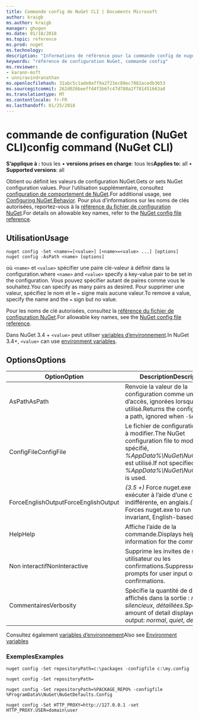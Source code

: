 ```yaml
---
title: Commande config de NuGet CLI | Documents Microsoft
author: kraigb
ms.author: kraigb
manager: ghogen
ms.date: 01/18/2018
ms.topic: reference
ms.prod: nuget
ms.technology: 
description: "Informations de référence pour la commande config de nuget.exe"
keywords: "référence de configuration NuGet, commande config"
ms.reviewer:
- karann-msft
- unniravindranathan
ms.openlocfilehash: 31abc5c1ade0aff9a2f23ec89ec7082acedb3653
ms.sourcegitcommit: 262d026beeffd4f3b6fc47d780a2f701451663a8
ms.translationtype: MT
ms.contentlocale: fr-FR
ms.lasthandoff: 01/25/2018
---
```

# <a name="config-command-nuget-cli"></a><span data-ttu-id="eb0ac-104">commande de configuration (NuGet CLI)</span><span class="sxs-lookup"><span data-stu-id="eb0ac-104">config command (NuGet CLI)</span></span>

<span data-ttu-id="eb0ac-105">**S’applique à :** tous les &bullet; **versions prises en charge**: tous les</span><span class="sxs-lookup"><span data-stu-id="eb0ac-105">**Applies to:** all &bullet; **Supported versions**: all</span></span>

<span data-ttu-id="eb0ac-106">Obtient ou définit les valeurs de configuration NuGet.</span><span class="sxs-lookup"><span data-stu-id="eb0ac-106">Gets or sets NuGet configuration values.</span></span> <span data-ttu-id="eb0ac-107">Pour l’utilisation supplémentaire, consultez [configuration de comportement de NuGet](../consume-packages/configuring-nuget-behavior.md).</span><span class="sxs-lookup"><span data-stu-id="eb0ac-107">For additional usage, see [Configuring NuGet Behavior](../consume-packages/configuring-nuget-behavior.md).</span></span> <span data-ttu-id="eb0ac-108">Pour plus d’informations sur les noms de clés autorisées, reportez-vous à la [référence du fichier de configuration NuGet](../Schema/nuget-config-file.md).</span><span class="sxs-lookup"><span data-stu-id="eb0ac-108">For details on allowable key names, refer to the [NuGet config file reference](../Schema/nuget-config-file.md).</span></span>

## <a name="usage"></a><span data-ttu-id="eb0ac-109">Utilisation</span><span class="sxs-lookup"><span data-stu-id="eb0ac-109">Usage</span></span>

```cli
nuget config -Set <name>=[<value>] [<name>=<value> ...] [options]
nuget config -AsPath <name> [options]
```

<span data-ttu-id="eb0ac-110">où `<name>` et `<value>` spécifier une paire clé-valeur à définir dans la configuration.</span><span class="sxs-lookup"><span data-stu-id="eb0ac-110">where `<name>` and `<value>` specify a key-value pair to be set in the configuration.</span></span> <span data-ttu-id="eb0ac-111">Vous pouvez spécifier autant de paires comme vous le souhaitez.</span><span class="sxs-lookup"><span data-stu-id="eb0ac-111">You can specify as many pairs as desired.</span></span> <span data-ttu-id="eb0ac-112">Pour supprimer une valeur, spécifiez le nom et le `=` signe mais aucune valeur.</span><span class="sxs-lookup"><span data-stu-id="eb0ac-112">To remove a value, specify the name and the `=` sign but no value.</span></span>

<span data-ttu-id="eb0ac-113">Pour les noms de clé autorisées, consultez la [référence du fichier de configuration NuGet](../Schema/nuget-config-file.md).</span><span class="sxs-lookup"><span data-stu-id="eb0ac-113">For allowable key names, see the [NuGet config file reference](../Schema/nuget-config-file.md).</span></span>

<span data-ttu-id="eb0ac-114">Dans NuGet 3.4 + `<value>` peut utiliser [variables d’environnement](cli-ref-environment-variables.md).</span><span class="sxs-lookup"><span data-stu-id="eb0ac-114">In NuGet 3.4+, `<value>` can use [environment variables](cli-ref-environment-variables.md).</span></span>

## <a name="options"></a><span data-ttu-id="eb0ac-115">Options</span><span class="sxs-lookup"><span data-stu-id="eb0ac-115">Options</span></span>

| <span data-ttu-id="eb0ac-116">Option</span><span class="sxs-lookup"><span data-stu-id="eb0ac-116">Option</span></span> | <span data-ttu-id="eb0ac-117">Description</span><span class="sxs-lookup"><span data-stu-id="eb0ac-117">Description</span></span> |
| --- | --- |
| <span data-ttu-id="eb0ac-118">AsPath</span><span class="sxs-lookup"><span data-stu-id="eb0ac-118">AsPath</span></span> | <span data-ttu-id="eb0ac-119">Renvoie la valeur de la configuration comme un chemin d’accès, ignorées lorsque `-Set` est utilisé.</span><span class="sxs-lookup"><span data-stu-id="eb0ac-119">Returns the config value as a path, ignored when `-Set` is used.</span></span> |
| <span data-ttu-id="eb0ac-120">ConfigFile</span><span class="sxs-lookup"><span data-stu-id="eb0ac-120">ConfigFile</span></span> | <span data-ttu-id="eb0ac-121">Le fichier de configuration NuGet à modifier.</span><span class="sxs-lookup"><span data-stu-id="eb0ac-121">The NuGet configuration file to modify.</span></span> <span data-ttu-id="eb0ac-122">Si non spécifié, *%AppData%\NuGet\NuGet.Config* est utilisé.</span><span class="sxs-lookup"><span data-stu-id="eb0ac-122">If not specified, *%AppData%\NuGet\NuGet.Config* is used.</span></span> |
| <span data-ttu-id="eb0ac-123">ForceEnglishOutput</span><span class="sxs-lookup"><span data-stu-id="eb0ac-123">ForceEnglishOutput</span></span> | <span data-ttu-id="eb0ac-124">*(3.5 +)*  Force nuget.exe pour exécuter à l’aide d’une culture dite indifférente, en anglais.</span><span class="sxs-lookup"><span data-stu-id="eb0ac-124">*(3.5+)* Forces nuget.exe to run using an invariant, English-based culture.</span></span> |
| <span data-ttu-id="eb0ac-125">Help</span><span class="sxs-lookup"><span data-stu-id="eb0ac-125">Help</span></span> | <span data-ttu-id="eb0ac-126">Affiche l’aide de la commande.</span><span class="sxs-lookup"><span data-stu-id="eb0ac-126">Displays help information for the command.</span></span> |
| <span data-ttu-id="eb0ac-127">Non interactif</span><span class="sxs-lookup"><span data-stu-id="eb0ac-127">NonInteractive</span></span> | <span data-ttu-id="eb0ac-128">Supprime les invites de saisie utilisateur ou les confirmations.</span><span class="sxs-lookup"><span data-stu-id="eb0ac-128">Suppresses prompts for user input or confirmations.</span></span> |
| <span data-ttu-id="eb0ac-129">Commentaires</span><span class="sxs-lookup"><span data-stu-id="eb0ac-129">Verbosity</span></span> | <span data-ttu-id="eb0ac-130">Spécifie la quantité de détails affichés dans la sortie : *normal*, *silencieux*, *détaillées*.</span><span class="sxs-lookup"><span data-stu-id="eb0ac-130">Specifies the amount of detail displayed in the output: *normal*, *quiet*, *detailed*.</span></span> |

<span data-ttu-id="eb0ac-131">Consultez également [variables d’environnement](cli-ref-environment-variables.md)</span><span class="sxs-lookup"><span data-stu-id="eb0ac-131">Also see [Environment variables](cli-ref-environment-variables.md)</span></span>

### <a name="examples"></a><span data-ttu-id="eb0ac-132">Exemples</span><span class="sxs-lookup"><span data-stu-id="eb0ac-132">Examples</span></span>

```cli
nuget config -Set repositoryPath=c:\packages -configfile c:\my.config

nuget config -Set repositoryPath=

nuget config -Set repositoryPath=%PACKAGE_REPO% -configfile %ProgramData%\NuGet\NuGetDefaults.Config

nuget config -Set HTTP_PROXY=http://127.0.0.1 -set HTTP_PROXY.USER=domain\user
```
